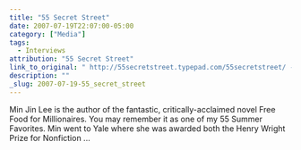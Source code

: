 ```yaml
---
title: "55 Secret Street"
date: 2007-07-19T22:07:00-05:00
category: ["Media"]
tags:
  - Interviews
attribution: "55 Secret Street"
link_to_original: " http://55secretstreet.typepad.com/55secretstreet/ - References"
description: ""
_slug: 2007-07-19-55_secret_street
---
```


Min Jin Lee is the author of the fantastic, critically-acclaimed novel Free Food for Millionaires. You may remember it as one of my 55 Summer Favorites. Min went to Yale where she was awarded both the Henry Wright Prize for Nonfiction ...
